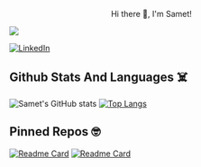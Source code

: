 
<p align="center">
     Hi there 👋, I'm Samet!
</p>

![](https://komarev.com/ghpvc/?username=samettigy)

[![LinkedIn](https://img.shields.io/badge/LinkedIn-0077B5?style=for-the-badge&logo=linkedin&logoColor=white)](https://www.linkedin.com/in/samettig2/)

## Github Stats And Languages ☠️

![Samet's GitHub stats](https://github-readme-stats.vercel.app/api?username=samettigy&show_icons=true&theme=dark)
[![Top Langs](https://github-readme-stats.vercel.app/api/top-langs/?username=samettigy&theme=tokyonight&exclude_repo=github-readme-stats,samettigy.github.io)](https://github.com/samettigy/github-readme-stats)

## Pinned Repos 🤓

[![Readme Card](https://github-readme-stats.vercel.app/api/pin/?username=samettigy&theme=dracula&repo=FlightBusBooking)](https://github.com/samettigy/FlightBusBooking)
[![Readme Card](https://github-readme-stats.vercel.app/api/pin/?username=samettigy&theme=dracula&repo=Etrade-Web)](https://github.com/samettigy/Etrade-Web)

